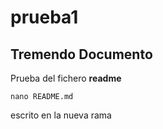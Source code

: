 # prueba1
## Tremendo Documento
Prueba del fichero **readme**

```console
nano README.md
```
escrito en la nueva rama
